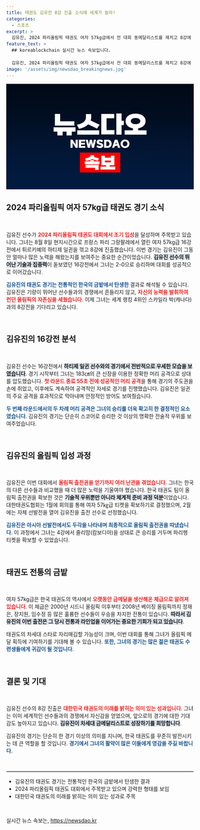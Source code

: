 ```yaml
---
title: 태권도 김유진 8강 진출 소식에 세계가 놀라!
categories:
  - 스포츠
excerpt: >
  김유진, 2024 파리올림픽 태권도 여자 57kg급에서 전 대회 동메달리스트를 제치고 8강에 진출! 대한민국 태권도의 금빛 전통을 이어갈지 기대가 모인다. 클릭해서 김유진의 흥미로운 여정을 확인해보세요!
feature_text: >
  ## koreablockchain 실시간 뉴스 속보입니다.

  김유진, 2024 파리올림픽 태권도 여자 57kg급에서 전 대회 동메달리스트를 제치고 8강에 진출! 대한민국 태권도의 금빛 전통을 이어갈지 기대가 모인다. 클릭해서 김유진의 흥미로운 여정을 확인해보세요!
image: '/assets/img/newsdao_breakingnews.jpg'
---
```


<p><img src="/assets/img/newsdao_breakingnews.jpg" alt="koreablockchain 속보" /></p>

<h2 data-ke-size="size26">2024 파리올림픽 여자 57kg급 태권도 경기 소식</h2>

<p data-ke-size="size16">&nbsp;</p>

<p>김유진 선수가 <b><span style="color: #ee2323;">2024 파리올림픽 태권도 대회에서 조기 입성</span></b>을 달성하며 주목받고 있습니다. 그녀는 8월 8일 현지시간으로 프랑스 파리 그랑팔레에서 열린 여자 57kg급 16강전에서 튀르키예의 하티제 일귄을 꺾고 8강에 진출했습니다. 이번 경기는 김유진이 그동안 얼마나 많은 노력을 해왔는지를 보여주는 중요한 순간이었습니다. <b><span style="background-color: #21538527;">김유진 선수의 뛰어난 기술과 집중력</span></b>이 돋보였던 16강전에서 그녀는 2-0으로 승리하며 대회를 성공적으로 이어갔습니다. </p>

<p><b><span style="color: #1a5490;">김유진의 태권도 경기는 전통적인 한국의 금밭에서 탄생한</span></b> 결과로 해석될 수 있습니다. 김유진은 기량이 뛰어난 선수들과의 경쟁에서 흔들리지 않고, <b><span style="color: #ee2323;">자신의 능력을 발휘하여 런던 올림픽의 자존심을 세웠습니다</span></b>. 이제 그녀는 세계 랭킹 4위인 스카일라 박(캐나다)과의 8강전을 기다리고 있습니다.</p>

<p data-ke-size="size16">&nbsp;</p>

<h2 data-ke-size="size26">김유진의 16강전 분석</h2>

<p data-ke-size="size16">&nbsp;</p>

<p>김유진 선수는 16강전에서 <b><span style="background-color: #21538527;">하티제 일귄 선수와의 경기에서 전반적으로 우세한 모습을 보였습니다</span></b>. 경기 시작부터 그녀는 183㎝의 큰 신장을 이용한 정확한 머리 공격으로 상대를 압도했습니다. <b><span style="color: #ee2323;">첫 라운드 종료 55초 전에 성공적인 머리 공격</span></b>을 통해 경기의 주도권을 손에 쥐었고, 이후에도 계속하여 공격적인 자세로 경기를 진행했습니다. 김유진은 일귄의 주요 공격을 효과적으로 막아내며 안정적인 방어도 보여줬습니다.</p>

<p><b><span style="color: #1a5490;">두 번째 라운드에서의 두 차례 머리 공격은 그녀의 승리를 더욱 확고히 한 결정적인 요소였습니다</span></b>. 김유진의 경기는 단순히 스코어로 승리한 것 이상의 명확한 전술적 우위를 보여주었습니다. </p>

<p data-ke-size="size16">&nbsp;</p>

<h2 data-ke-size="size26">김유진의 올림픽 입성 과정</h2>

<p data-ke-size="size16">&nbsp;</p>

<p>김유진은 이번 대회에서 <b><span style="color: #ee2323;">올림픽 출전권을 얻기까지 여러 난관을 겪었습니다</span></b>. 그녀는 한국의 다른 선수들과 비교했을 때 더 많은 노력을 기울여야 했습니다. 한국 태권도 팀이 올림픽 출전권을 확보한 것은 <b><span style="background-color: #21538527;">기술적 우위뿐만 아니라 체계적 준비 과정 덕분</span></b>이었습니다. 대한태권도협회는 1월에 회의를 통해 여자 57㎏급 티켓을 확보하기로 결정했으며, 2월에는 자체 선발전을 열어 김유진을 출전 선수로 선정했습니다.</p>

<p><b><span style="color: #1a5490;">김유진은 아시아 선발전에서도 두각을 나타내며 최종적으로 올림픽 출전권을 따냈습니다</span></b>. 이 과정에서 그녀는 4강에서 줄리맘(캄보디아)을 상대로 큰 승리를 거두며 파리행 티켓을 확보할 수 있었습니다. </p>

<p data-ke-size="size16">&nbsp;</p>

<h2 data-ke-size="size26">태권도 전통의 금밭</h2>

<p data-ke-size="size16">&nbsp;</p>

<p>여자 57kg급은 한국 태권도의 역사에서 <b><span style="color: #ee2323;">오랫동안 금메달을 생산해온 체급으로 알려져 있습니다</span></b>. 이 체급은 2000년 시드니 올림픽 이후부터 2008년 베이징 올림픽까지 정재은, 장지원, 임수정 등 많은 훌륭한 선수들이 우승을 차지한 전통이 있습니다. <b><span style="background-color: #21538527;">따라서 김유진의 이번 출전은 그 당시 전통과 라인업을 이어가는 중요한 기회가 되고 있습니다</span></b>.</p>

<p>태권도의 차세대 스타로 자리매김할 가능성이 크며, 이번 대회를 통해 그녀가 올림픽 메달 획득에 기여하기를 기대해 볼 수 있습니다. <b><span style="color: #1a5490;">또한, 그녀의 경기는 많은 젊은 태권도 수련생들에게 귀감이 될 것입니다</span></b>.</p>

<p data-ke-size="size16">&nbsp;</p>

<h2 data-ke-size="size26">결론 및 기대</h2>

<p data-ke-size="size16">&nbsp;</p>

<p>김유진 선수의 8강 진출은 <b><span style="color: #ee2323;">대한민국 태권도의 미래를 밝히는 의미 있는 성과입니다</span></b>. 그녀는 이미 세계적인 선수들과의 경쟁에서 자신감을 얻었으며, 앞으로의 경기에 대한 기대감도 높아지고 있습니다. <b><span style="background-color: #21538527;">김유진이 차세대 금메달리스트로 성장하기를 희망합니다</span></b>.</p>

<p>김유진의 경기는 단순히 한 경기 이상의 의미를 지니며, 한국 태권도를 꾸준히 발전시키는 데 큰 역할을 할 것입니다. <b><span style="color: #1a5490;">경기에서 그녀의 활약이 많은 이들에게 영감을 주길 바랍니다</span></b>. </p>

<p data-ke-size="size16">&nbsp;</p>

<hr style="border: 1px solid #ccc;"/>

<ul>
    <li>김유진의 태권도 경기는 전통적인 한국의 금밭에서 탄생한 결과</li>
    <li>2024 파리올림픽 태권도 대회에서 주목받고 있으며 강력한 형태를 보임</li>
    <li>대한민국 태권도의 미래를 밝히는 의미 있는 성과로 주목</li>
</ul>

<p data-ke-size="size16">&nbsp;</p>
실시간 뉴스 속보는, <a href="https://newsdao.kr" rel="dofollow">https://newsdao.kr</a>


